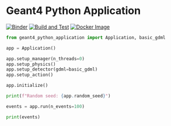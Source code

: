 # Geant4 Python Application

[![Binder](https://mybinder.org/badge_logo.svg)](https://mybinder.org/v2/gh/lobis/geant4-python-application/HEAD)
[![Build and Test](https://github.com/lobis/geant4-python-application/actions/workflows/build-test.yaml/badge.svg)](https://github.com/lobis/geant4-python-application/actions/workflows/test.yaml)
[![Docker Image](https://github.com/lobis/geant4-python-application/actions/workflows/docker.yaml/badge.svg)](https://github.com/lobis/geant4-python-application/actions/workflows/docker.yaml)

```python
from geant4_python_application import Application, basic_gdml

app = Application()

app.setup_manager(n_threads=0)
app.setup_physics()
app.setup_detector(gdml=basic_gdml)
app.setup_action()

app.initialize()

print(f"Random seed: {app.random_seed}")

events = app.run(n_events=100)

print(events)
```
